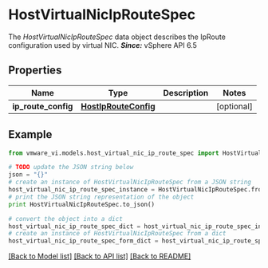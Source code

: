 # HostVirtualNicIpRouteSpec

The *HostVirtualNicIpRouteSpec* data object describes the IpRoute configuration used by virtual NIC.  ***Since:*** vSphere API 6.5 

## Properties
Name | Type | Description | Notes
------------ | ------------- | ------------- | -------------
**ip_route_config** | [**HostIpRouteConfig**](HostIpRouteConfig.md) |  | [optional] 

## Example

```python
from vmware_vi.models.host_virtual_nic_ip_route_spec import HostVirtualNicIpRouteSpec

# TODO update the JSON string below
json = "{}"
# create an instance of HostVirtualNicIpRouteSpec from a JSON string
host_virtual_nic_ip_route_spec_instance = HostVirtualNicIpRouteSpec.from_json(json)
# print the JSON string representation of the object
print HostVirtualNicIpRouteSpec.to_json()

# convert the object into a dict
host_virtual_nic_ip_route_spec_dict = host_virtual_nic_ip_route_spec_instance.to_dict()
# create an instance of HostVirtualNicIpRouteSpec from a dict
host_virtual_nic_ip_route_spec_form_dict = host_virtual_nic_ip_route_spec.from_dict(host_virtual_nic_ip_route_spec_dict)
```
[[Back to Model list]](../README.md#documentation-for-models) [[Back to API list]](../README.md#documentation-for-api-endpoints) [[Back to README]](../README.md)


